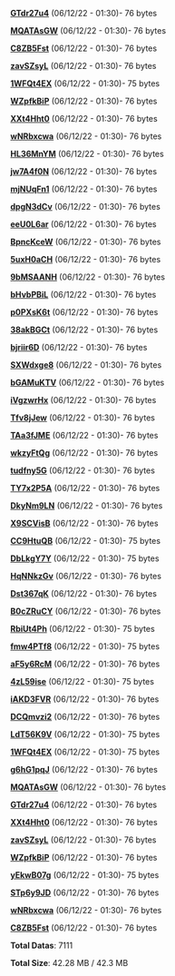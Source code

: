 [**GTdr27u4**](/data/GTdr27u4.txt) (06/12/22 - 01:30)- 76 bytes

[**MQATAsGW**](/data/MQATAsGW.txt) (06/12/22 - 01:30)- 76 bytes

[**C8ZB5Fst**](/data/C8ZB5Fst.txt) (06/12/22 - 01:30)- 76 bytes

[**zavSZsyL**](/data/zavSZsyL.txt) (06/12/22 - 01:30)- 76 bytes

[**1WFQt4EX**](/data/1WFQt4EX.txt) (06/12/22 - 01:30)- 75 bytes

[**WZpfkBiP**](/data/WZpfkBiP.txt) (06/12/22 - 01:30)- 76 bytes

[**XXt4Hht0**](/data/XXt4Hht0.txt) (06/12/22 - 01:30)- 76 bytes

[**wNRbxcwa**](/data/wNRbxcwa.txt) (06/12/22 - 01:30)- 76 bytes

[**HL36MnYM**](/data/HL36MnYM.txt) (06/12/22 - 01:30)- 76 bytes

[**jw7A4f0N**](/data/jw7A4f0N.txt) (06/12/22 - 01:30)- 76 bytes

[**mjNUqFn1**](/data/mjNUqFn1.txt) (06/12/22 - 01:30)- 76 bytes

[**dpgN3dCv**](/data/dpgN3dCv.txt) (06/12/22 - 01:30)- 76 bytes

[**eeU0L6ar**](/data/eeU0L6ar.txt) (06/12/22 - 01:30)- 76 bytes

[**BpncKceW**](/data/BpncKceW.txt) (06/12/22 - 01:30)- 76 bytes

[**5uxH0aCH**](/data/5uxH0aCH.txt) (06/12/22 - 01:30)- 76 bytes

[**9bMSAANH**](/data/9bMSAANH.txt) (06/12/22 - 01:30)- 76 bytes

[**bHvbPBiL**](/data/bHvbPBiL.txt) (06/12/22 - 01:30)- 76 bytes

[**p0PXsK6t**](/data/p0PXsK6t.txt) (06/12/22 - 01:30)- 76 bytes

[**38akBGCt**](/data/38akBGCt.txt) (06/12/22 - 01:30)- 76 bytes

[**bjriir6D**](/data/bjriir6D.txt) (06/12/22 - 01:30)- 76 bytes

[**SXWdxge8**](/data/SXWdxge8.txt) (06/12/22 - 01:30)- 76 bytes

[**bGAMuKTV**](/data/bGAMuKTV.txt) (06/12/22 - 01:30)- 76 bytes

[**iVgzwrHx**](/data/iVgzwrHx.txt) (06/12/22 - 01:30)- 76 bytes

[**Tfv8jJew**](/data/Tfv8jJew.txt) (06/12/22 - 01:30)- 76 bytes

[**TAa3fJME**](/data/TAa3fJME.txt) (06/12/22 - 01:30)- 76 bytes

[**wkzyFtQg**](/data/wkzyFtQg.txt) (06/12/22 - 01:30)- 76 bytes

[**tudfny5G**](/data/tudfny5G.txt) (06/12/22 - 01:30)- 76 bytes

[**TY7x2P5A**](/data/TY7x2P5A.txt) (06/12/22 - 01:30)- 76 bytes

[**DkyNm9LN**](/data/DkyNm9LN.txt) (06/12/22 - 01:30)- 76 bytes

[**X9SCVisB**](/data/X9SCVisB.txt) (06/12/22 - 01:30)- 76 bytes

[**CC9HtuQB**](/data/CC9HtuQB.txt) (06/12/22 - 01:30)- 75 bytes

[**DbLkgY7Y**](/data/DbLkgY7Y.txt) (06/12/22 - 01:30)- 75 bytes

[**HqNNkzGv**](/data/HqNNkzGv.txt) (06/12/22 - 01:30)- 76 bytes

[**Dst367qK**](/data/Dst367qK.txt) (06/12/22 - 01:30)- 76 bytes

[**B0cZRuCY**](/data/B0cZRuCY.txt) (06/12/22 - 01:30)- 76 bytes

[**RbiUt4Ph**](/data/RbiUt4Ph.txt) (06/12/22 - 01:30)- 75 bytes

[**fmw4PTf8**](/data/fmw4PTf8.txt) (06/12/22 - 01:30)- 75 bytes

[**aF5y6RcM**](/data/aF5y6RcM.txt) (06/12/22 - 01:30)- 76 bytes

[**4zL59ise**](/data/4zL59ise.txt) (06/12/22 - 01:30)- 75 bytes

[**iAKD3FVR**](/data/iAKD3FVR.txt) (06/12/22 - 01:30)- 76 bytes

[**DCQmvzi2**](/data/DCQmvzi2.txt) (06/12/22 - 01:30)- 76 bytes

[**LdT56K9V**](/data/LdT56K9V.txt) (06/12/22 - 01:30)- 75 bytes

[**1WFQt4EX**](/data/1WFQt4EX.txt) (06/12/22 - 01:30)- 75 bytes

[**g6hG1pqJ**](/data/g6hG1pqJ.txt) (06/12/22 - 01:30)- 76 bytes

[**MQATAsGW**](/data/MQATAsGW.txt) (06/12/22 - 01:30)- 76 bytes

[**GTdr27u4**](/data/GTdr27u4.txt) (06/12/22 - 01:30)- 76 bytes

[**XXt4Hht0**](/data/XXt4Hht0.txt) (06/12/22 - 01:30)- 76 bytes

[**zavSZsyL**](/data/zavSZsyL.txt) (06/12/22 - 01:30)- 76 bytes

[**WZpfkBiP**](/data/WZpfkBiP.txt) (06/12/22 - 01:30)- 76 bytes

[**yEkwB07g**](/data/yEkwB07g.txt) (06/12/22 - 01:30)- 75 bytes

[**STp6y9JD**](/data/STp6y9JD.txt) (06/12/22 - 01:30)- 76 bytes

[**wNRbxcwa**](/data/wNRbxcwa.txt) (06/12/22 - 01:30)- 76 bytes

[**C8ZB5Fst**](/data/C8ZB5Fst.txt) (06/12/22 - 01:30)- 76 bytes

**Total Datas**: 7111

**Total Size**: 42.28 MB / 42.3 MB
